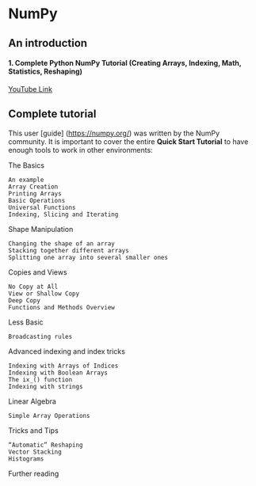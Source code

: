 # NumPy

## An introduction

#### 1. Complete Python NumPy Tutorial (Creating Arrays, Indexing, Math, Statistics, Reshaping)
[YouTube Link](https://www.youtube.com/watch?v=GB9ByFAIAH4&t=64s)

## Complete tutorial

This user [guide] (https://numpy.org/) was written by the NumPy community. It is important to cover the entire **Quick Start Tutorial** to have enough tools to work in other environments:

The Basics

    An example
    Array Creation
    Printing Arrays
    Basic Operations
    Universal Functions
    Indexing, Slicing and Iterating

Shape Manipulation

    Changing the shape of an array
    Stacking together different arrays
    Splitting one array into several smaller ones

Copies and Views

    No Copy at All
    View or Shallow Copy
    Deep Copy
    Functions and Methods Overview

Less Basic

    Broadcasting rules

Advanced indexing and index tricks

    Indexing with Arrays of Indices
    Indexing with Boolean Arrays
    The ix_() function
    Indexing with strings

Linear Algebra

    Simple Array Operations

Tricks and Tips

    “Automatic” Reshaping
    Vector Stacking
    Histograms

Further reading
